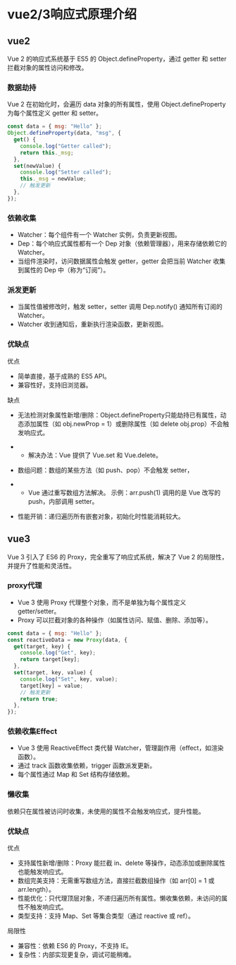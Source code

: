 # vue2/3响应式原理介绍

## vue2
Vue 2 的响应式系统基于 ES5 的 Object.defineProperty，通过 getter 和 setter 拦截对象的属性访问和修改。
### 数据劫持
Vue 2 在初始化时，会遍历 data 对象的所有属性，使用 Object.defineProperty 为每个属性定义 getter 和 setter。
```javascript
const data = { msg: "Hello" };
Object.defineProperty(data, "msg", {
  get() {
    console.log("Getter called");
    return this._msg;
  },
  set(newValue) {
    console.log("Setter called");
    this._msg = newValue;
    // 触发更新
  },
});
```
### 依赖收集
* Watcher：每个组件有一个 Watcher 实例，负责更新视图。
* Dep：每个响应式属性都有一个 Dep 对象（依赖管理器），用来存储依赖它的 Watcher。
* 当组件渲染时，访问数据属性会触发 getter，getter 会把当前 Watcher 收集到属性的 Dep 中（称为“订阅”）。
### 派发更新
* 当属性值被修改时，触发 setter，setter 调用 Dep.notify() 通知所有订阅的 Watcher。
* Watcher 收到通知后，重新执行渲染函数，更新视图。
### 优缺点
优点
* 简单直接，基于成熟的 ES5 API。
* 兼容性好，支持旧浏览器。

缺点
* 无法检测对象属性新增/删除：Object.defineProperty只能劫持已有属性，动态添加属性（如 obj.newProp = 1）或删除属性（如 delete obj.prop）不会触发响应式。

-  * 解决办法：Vue 提供了 Vue.set 和 Vue.delete。
* 数组问题：数组的某些方法（如 push、pop）不会触发 setter，
- * Vue 通过重写数组方法解决。
示例：arr.push(1) 调用的是 Vue 改写的 push，内部调用 setter。
* 性能开销：递归遍历所有嵌套对象，初始化时性能消耗较大。
## vue3
Vue 3 引入了 ES6 的 Proxy，完全重写了响应式系统，解决了 Vue 2 的局限性，并提升了性能和灵活性。
### proxy代理
* Vue 3 使用 Proxy 代理整个对象，而不是单独为每个属性定义 getter/setter。
* Proxy 可以拦截对象的各种操作（如属性访问、赋值、删除、添加等）。

```javascript
const data = { msg: "Hello" };
const reactiveData = new Proxy(data, {
  get(target, key) {
    console.log("Get", key);
    return target[key];
  },
  set(target, key, value) {
    console.log("Set", key, value);
    target[key] = value;
    // 触发更新
    return true;
  },
});
```
### 依赖收集Effect
* Vue 3 使用 ReactiveEffect 类代替 Watcher，管理副作用（effect，如渲染函数）。
* 通过 track 函数收集依赖，trigger 函数派发更新。
* 每个属性通过 Map 和 Set 结构存储依赖。

### 懒收集
依赖只在属性被访问时收集，未使用的属性不会触发响应式，提升性能。

### 优缺点
优点
* 支持属性新增/删除：Proxy 能拦截 in、delete 等操作，动态添加或删除属性也能触发响应式。
* 数组完美支持：无需重写数组方法，直接拦截数组操作（如 arr[0] = 1 或 arr.length）。
* 性能优化：只代理顶层对象，不递归遍历所有属性。懒收集依赖，未访问的属性不触发响应式。
* 类型支持：支持 Map、Set 等集合类型（通过 reactive 或 ref）。

局限性
* 兼容性：依赖 ES6 的 Proxy，不支持 IE。
* 复杂性：内部实现更复杂，调试可能稍难。
